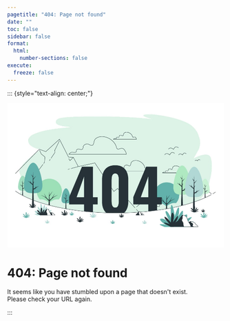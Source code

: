 ```yaml
---
pagetitle: "404: Page not found"
date: ""
toc: false
sidebar: false
format:
  html:
    number-sections: false
execute:
  freeze: false
---
```


::: {style="text-align: center;"}

![](assets/images/404.jpg)

# 404: Page not found

It seems like you have stumbled upon a page that doesn't exist.  
Please check your URL again.

:::